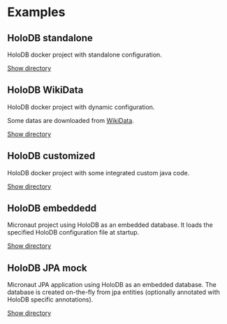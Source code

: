 # Examples

## HoloDB standalone

HoloDB docker project with standalone configuration.

[Show directory](holodb-standalone)

## HoloDB WikiData

HoloDB docker project with dynamic configuration.

Some datas are downloaded from [WikiData](https://www.wikidata.org).

[Show directory](holodb-wikidata)

## HoloDB customized

HoloDB docker project with some integrated custom java code.

[Show directory](holodb-customized)

## HoloDB embeddedd

Micronaut project using HoloDB as an embedded database.
It loads the specified HoloDB configuration file at startup.

[Show directory](holodb-embedded)

## HoloDB JPA mock

Micronaut JPA application using HoloDB as an embedded database.
The database is created on-the-fly from jpa entities (optionally annotated with HoloDB specific annotations).

[Show directory](holodb-jpa)
